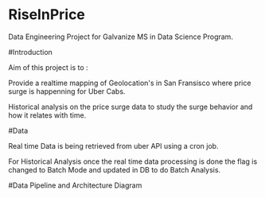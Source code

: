 # RiseInPrice
Data Engineering Project for Galvanize MS in Data Science Program.

#Introduction

Aim of this project is to :

Provide a realtime mapping of Geolocation's in San Fransisco where price surge is happenning for Uber Cabs.

Historical analysis on the price surge data to study the surge behavior and how it relates with time.

#Data

Real time Data is being retrieved from uber API using a cron job.

For Historical Analysis once the real time data processing is done the flag is changed to Batch Mode and updated in DB to do Batch Analysis.

#Data Pipeline and Architecture Diagram


